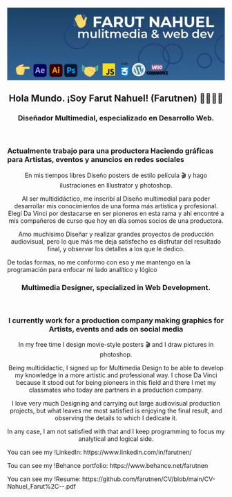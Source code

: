 
<p align="center" width="300">
   <img align="center"  src="https://raw.githubusercontent.com/farutnen/assets/main/portada_.jpg" />
   <h2 align="center">Hola Mundo. ¡Soy Farut Nahuel! (Farutnen) 👋👨🏻‍💻</h2>
</p>
 <h3 align="center"> Diseñador Multimedial, especializado en Desarrollo Web.</h3>
 <br>
<h3 aling="center"> Actualmente trabajo para una productora Haciendo gráficas para Artistas, eventos y anuncios en redes sociales</h3>
<p align="center">En mis tiempos libres Diseño posters de estilo película 🎬 y hago ilustraciones en Illustrator y photoshop. </p>
<p align="center">Al ser multididáctico, me inscribí al Diseño multimedial para poder desarrollar mis conocimientos de una forma más artística y profesional. Elegí Da Vinci por destacarse en ser pioneros en esta rama y ahí encontré a mis compañeros de curso que hoy en día somos socios de una productora.</p>
<p align="center">Amo muchísimo Diseñar y realizar grandes proyectos de producción audiovisual, pero lo que más me deja satisfecho es disfrutar del resultado final, y observar los detalles a los que le dedico.</p>
<p aling="center"> De todas formas, no me conformo con eso y me mantengo en la programación para enfocar mi lado analítico y lógico</p>

 <h3 align="center"> Multimedia Designer, specialized in Web Development.</h3>
 <br>
 <h3 align="center">I currently work for a production company making graphics for Artists, events and ads on social media</h3>
<p align="center">In my free time I design movie-style posters 🎬 and I draw pictures in photoshop. </p>
<p align="center">Being multididactic, I signed up for Multimedia Design to be able to develop my knowledge in a more artistic and professional way. I chose Da Vinci because it stood out for being pioneers in this field and there I met my classmates who today are partners in a production company.</p>
<p align="center">I love very much Designing and carrying out large audiovisual production projects, but what leaves me most satisfied is enjoying the final result, and observing the details to which I dedicate it.</p>
<p align="center">In any case, I am not satisfied with that and I keep programming to focus my analytical and logical side.</p>

<p aling="center">You can see my !LinkedIn: https://www.linkedin.com/in/farutnen/ </p>

<p aling="center">Tou can see my !Behance portfolio: https://www.behance.net/farutnen </p> 

<p aling="center">You can see my !Resume: https://github.com/farutnen/CV/blob/main/CV-Nahuel_Farut%2C--.pdf </p>



<!--
**farutnen/farutnen** is a ✨ _special_ ✨ repository because its `README.md` (this file) appears on your GitHub profile.

Here are some ideas to get you started:

- 🔭 I’m currently working on ...
- 🌱 I’m currently learning ...
- 👯 I’m looking to collaborate on ...
- 🤔 I’m looking for help with ...
- 💬 Ask me about ...
- 📫 How to reach me: ...
- 😄 Pronouns: ...
- ⚡ Fun fact: ...
-->
